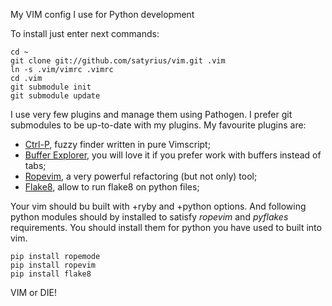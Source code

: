 My VIM config I use for Python development

To install just enter next commands:

    cd ~
    git clone git://github.com/satyrius/vim.git .vim
    ln -s .vim/vimrc .vimrc
    cd .vim
    git submodule init
    git submodule update

I use very few plugins and manage them using Pathogen. I prefer git submodules to be up-to-date with my plugins. My favourite plugins are:

* [Ctrl-P](http://www.vim.org/scripts/script.php?script_id=3736), fuzzy finder written in pure Vimscript;
* [Buffer Explorer](http://www.vim.org/scripts/script.php?script_id=42), you will love it if you prefer work with buffers instead of tabs;
* [Ropevim](http://rope.sourceforge.net/ropevim.html), a very powerful refactoring (but not only) tool;
* [Flake8](https://github.com/nvie/vim-flake8), allow to run flake8 on python files;

Your vim should bu built with +ryby and +python options. And following python modules should by installed to satisfy *ropevim* and *pyflakes* requirements. You should install them for python you have used to built into vim.

    pip install ropemode
    pip install ropevim
    pip install flake8

VIM or DIE!
